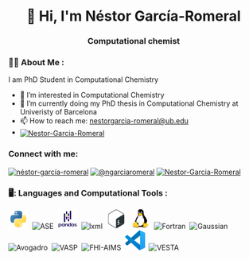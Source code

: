 
<h1 align="center">👋 Hi, I'm Néstor García-Romeral</h1>
<h3 align="center">Computational chemist</h3>

### :technologist: About Me :
I am PhD Student in Computational Chemistry
- 👀 I’m interested in Computational Chemistry 
- 🌱 I’m currently doing my PhD thesis in Computational Chemistry at Univeristy of Barcelona
- 📫 How to reach me: nestorgarcia-romeral@ub.edu
- <a href="https://orcid.org/my-orcid?orcid=0000-0003-3129-3697" target="blank"><img align="center" src="https://orcid.org/assets/vectors/orcid.logo.icon.svg" alt="Nestor-Garcia-Romeral" height="40" width="40" /></a> 

<h3 align="left">Connect with me:</h3>
<p align="left">
<a href="https://linkedin.com/in/néstor-garcía-romeral" target="blank"><img align="center" src="https://raw.githubusercontent.com/rahuldkjain/github-profile-readme-generator/master/src/images/icons/Social/linked-in-alt.svg" alt="néstor-garcía-romeral" height="40" width="40" /></a>
<a href="https://twitter.com/ngarciaromeral" target="blank"><img align="center" src="https://www.freepnglogos.com/uploads/twitter-logo-png/twitter-logo-vector-png-clipart-1.png" alt="@ngarciaromeral" height="40" width="40" /></a>
<a href="https://www.researchgate.net/profile/Nestor-Garcia-Romeral" target="blank"><img align="center" src="https://user-images.githubusercontent.com/7831701/36112854-ee5d53d2-0ff8-11e8-84b5-901f6099eba0.png" alt="Nestor-Garcia-Romeral" height="40" width="40" /></a>
</p>

### 🖥️: Languages and Computational Tools :
<div>
  
  <img src="https://github.com/devicons/devicon/blob/master/icons/python/python-original.svg" title="Python" alt="Python" width="40" height="40"/>&nbsp;
  <img src="https://gitlab.com/uploads/-/system/project/avatar/470007/ase256.png?width=64" title="ASE" alt="ASE" width="40" height="40"/>&nbsp;
  <img src="https://github.com/devicons/devicon/blob/master/icons/pandas/pandas-original-wordmark.svg" title="Pandas" alt="Pandas" width="40" height="40"/>&nbsp;
  <img src="https://avatars.githubusercontent.com/u/612230?s=200&v=4" title="lxml" alt="lxml" width="50" height="40"/>&nbsp;
  <img src="https://github.com/devicons/devicon/blob/master/icons/bash/bash-original.svg" title="Bash" alt="Bash" width="40" height="40"/>&nbsp;
  <img src="https://raw.githubusercontent.com/devicons/devicon/master/icons/linux/linux-original.svg" title="Linux" alt="Linux" width="40" height="40"/>&nbsp;
  <img src="https://fullforms.com/images/image/Fortran_2838.png" title="Fortran" alt="Fortran" width="40" height="40"/>&nbsp;
  <img src="https://images.exxactcorp.com/CMS/landing-page/resource-center/supported-software/logo/Quantum-Chemistry/Gaussian.png" title="Gaussian" alt="Gaussian" width="40" height="40"/>&nbsp;
  <img src="https://th.bing.com/th/id/R.f6b2a2100c39310a17475b80484efc2f?rik=ldho2l2dUWInfw&riu=http%3a%2f%2f1.bp.blogspot.com%2f-pt0xFc8md2c%2fVO-tnWf2_SI%2fAAAAAAAAFP4%2ffOXOFilj9F8%2fs1600%2favogadro.png&ehk=cgh%2bp%2fMp607QO9pIs6F0CMLgojPqQhBrpgvbWg4sOps%3d&risl=&pid=ImgRaw&r=0" title="Avogadro" alt="Avogadro" width="40" height="40"/>&nbsp;
  <img src="https://cc.dipc.org/computing_resources/software/applications/vasp/overview/images/vasp-logo.png" title="VASP" alt="VASP" width="50" height="40"/>&nbsp;
  <img src="https://fhi-aims.org/uploads/images/FHI-aims-logo.png" title="FHI-AIMS" alt="FHI-AIMS" width="50" height="40"/>&nbsp;
  <img src="https://github.com/devicons/devicon/blob/master/icons/vscode/vscode-original.svg" title="VSCode" alt="VSCode" width="40" height="40"/>&nbsp;
  <img src="https://ma.issp.u-tokyo.ac.jp/wp-content/uploads/sites/3/2018/02/image_mini-2-3.png" title="VESTA" alt="VESTA" width="40" height="40"/>&nbsp;
</div>
